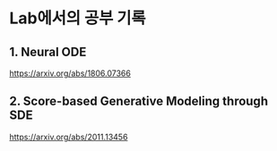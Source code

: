 # Lab에서의 공부 기록

## 1. Neural ODE
<https://arxiv.org/abs/1806.07366>


## 2. Score-based Generative Modeling through SDE
<https://arxiv.org/abs/2011.13456>
